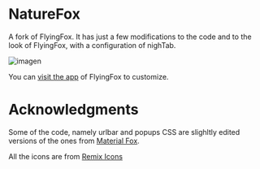 # NatureFox

A fork of FlyingFox.
It has just a few modifications to the code and to the look of FlyingFox, with a configuration of nighTab.

![imagen](https://user-images.githubusercontent.com/75577897/119529743-c122ff00-bd58-11eb-944a-4bf64b452752.png)

You can <a href="http://flyingfox.netlify.app">visit the app</a> of FlyingFox to customize.</h5>

# Acknowledgments 

Some of the code, namely urlbar and popups CSS are slighltly edited versions of the ones from [Material Fox](https://github.com/muckSponge/MaterialFox).

All the icons are from [Remix Icons](https://remixicon.com/)
